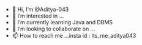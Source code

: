 - 👋 Hi, I’m @Aditya-043
- 👀 I’m interested in ...
- 🌱 I’m currently learning Java and DBMS
- 💞️ I’m looking to collaborate on ...
- 📫 How to reach me ...insta id : its_me_aditya043

<!---
Aditya-043/Aditya-043 is a ✨ special ✨ repository because its `README.md` (this file) appears on your GitHub profile.
You can click the Preview link to take a look at your changes.
--->
